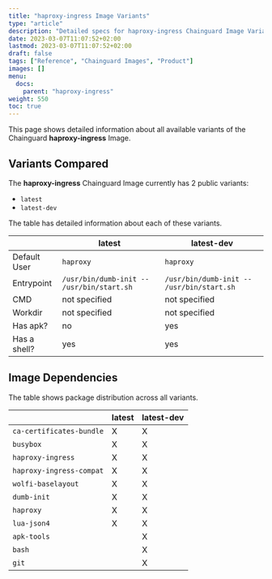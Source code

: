 ```yaml
---
title: "haproxy-ingress Image Variants"
type: "article"
description: "Detailed specs for haproxy-ingress Chainguard Image Variants"
date: 2023-03-07T11:07:52+02:00
lastmod: 2023-03-07T11:07:52+02:00
draft: false
tags: ["Reference", "Chainguard Images", "Product"]
images: []
menu:
  docs:
    parent: "haproxy-ingress"
weight: 550
toc: true
---
```


This page shows detailed information about all available variants of the Chainguard **haproxy-ingress** Image.

## Variants Compared
The **haproxy-ingress** Chainguard Image currently has 2 public variants: 

- `latest`
- `latest-dev`

The table has detailed information about each of these variants.

|              | latest                                    | latest-dev                                |
|--------------|-------------------------------------------|-------------------------------------------|
| Default User | `haproxy`                                 | `haproxy`                                 |
| Entrypoint   | `/usr/bin/dumb-init -- /usr/bin/start.sh` | `/usr/bin/dumb-init -- /usr/bin/start.sh` |
| CMD          | not specified                             | not specified                             |
| Workdir      | not specified                             | not specified                             |
| Has apk?     | no                                        | yes                                       |
| Has a shell? | yes                                       | yes                                       |

## Image Dependencies
The table shows package distribution across all variants.

|                          | latest | latest-dev |
|--------------------------|--------|------------|
| `ca-certificates-bundle` | X      | X          |
| `busybox`                | X      | X          |
| `haproxy-ingress`        | X      | X          |
| `haproxy-ingress-compat` | X      | X          |
| `wolfi-baselayout`       | X      | X          |
| `dumb-init`              | X      | X          |
| `haproxy`                | X      | X          |
| `lua-json4`              | X      | X          |
| `apk-tools`              |        | X          |
| `bash`                   |        | X          |
| `git`                    |        | X          |

